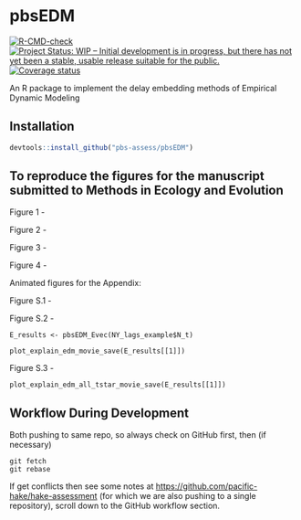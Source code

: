 
<!-- README.md is generated from README.Rmd. Please edit that file -->

# pbsEDM

<!-- badges: start -->

[![R-CMD-check](https://github.com/pbs-assess/pbsEDM/workflows/R-CMD-check/badge.svg)](https://github.com/pbs-assess/pbsEDM/actions)
[![Project Status: WIP – Initial development is in progress, but there
has not yet been a stable, usable release suitable for the
public.](https://www.repostatus.org/badges/latest/wip.svg)](https://www.repostatus.org/#wip)
[![Coverage
status](https://codecov.io/gh/pbs-assess/pbsEDM/branch/master/graph/badge.svg)](https://codecov.io/github/pbs-assess/pbsEDM?branch=master)
<!-- badges: end -->

An R package to implement the delay embedding methods of Empirical
Dynamic Modeling

## Installation

``` r
devtools::install_github("pbs-assess/pbsEDM")
```

## To reproduce the figures for the manuscript submitted to Methods in Ecology and Evolution

Figure 1 - 

Figure 2 - 

Figure 3 -

Figure 4 -

Animated figures for the Appendix:

Figure S.1 - 

Figure S.2 - 

```E_results <- pbsEDM_Evec(NY_lags_example$N_t)```

```plot_explain_edm_movie_save(E_results[[1]])```

Figure S.3 - 

```plot_explain_edm_all_tstar_movie_save(E_results[[1]])```

## Workflow During Development

Both pushing to same repo, so always check on GitHub first, then (if
necessary)

    git fetch
    git rebase

If get conflicts then see some notes at
<https://github.com/pacific-hake/hake-assessment> (for which we are also
pushing to a single repository), scroll down to the GitHub workflow
section.
